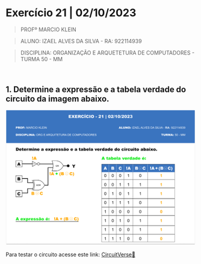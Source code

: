 # Exercício 21 | 02/10/2023

>PROFº MARCIO KLEIN

>ALUNO: IZAEL ALVES DA SILVA - RA: 922114939

>DISCIPLINA: ORGANIZAÇÃO E ARQUETETURA DE COMPUTADORES - TURMA 50 - MM

<br>

## 1. Determine a expressão e a tabela verdade do circuito da imagem abaixo.

 <img alt="Circuito" src="../contents/images/exercicio_21.png"/>

 <br>

 Para testar o circuito acesse este link: [CircuitVerse🔗](https://circuitverse.org/simulator/embed/exercicio-21-circuito?theme=night-sky&display_title=false&clock_time=false&fullscreen=false&zoom_in_out=false)